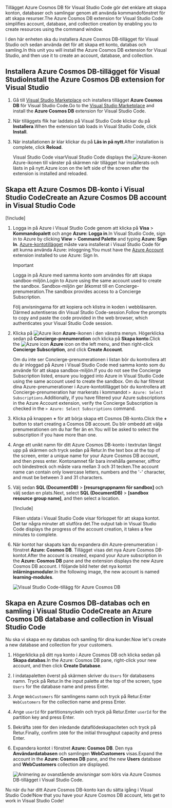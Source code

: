 <span data-ttu-id="8a918-101">Tillägget Azure Cosmos DB för Visual Studio Code gör det enklare att skapa konton, databaser och samlingar genom att använda kommandofönstret för att skapa resurser.</span><span class="sxs-lookup"><span data-stu-id="8a918-101">The Azure Cosmos DB extension for Visual Studio Code simplifies account, database, and collection creation by enabling you to create resources using the command window.</span></span>

<span data-ttu-id="8a918-102">I den här enheten ska du installera Azure Cosmos DB-tillägget för Visual Studio och sedan använda det för att skapa ett konto, databas och samling.</span><span class="sxs-lookup"><span data-stu-id="8a918-102">In this unit you will install the Azure Cosmos DB extension for Visual Studio, and then use it to create an account, database, and collection.</span></span>

## <a name="install-the-azure-cosmos-db-extension-for-visual-studio"></a><span data-ttu-id="8a918-103">Installera Azure Cosmos DB-tillägget för Visual Studio</span><span class="sxs-lookup"><span data-stu-id="8a918-103">Install the Azure Cosmos DB extension for Visual Studio</span></span>

1. <span data-ttu-id="8a918-104">Gå till [Visual Studio Marketplace](https://marketplace.visualstudio.com/items?itemName=ms-azuretools.vscode-cosmosdb) och installera tillägget **Azure Cosmos DB** för Visual Studio Code.</span><span class="sxs-lookup"><span data-stu-id="8a918-104">Go to the [Visual Studio Marketplace](https://marketplace.visualstudio.com/items?itemName=ms-azuretools.vscode-cosmosdb) and install the **Azure Cosmos DB** extension for Visual Studio Code.</span></span>

1. <span data-ttu-id="8a918-105">När tilläggets flik har laddats på Visual Studio Code klickar du på **Installera**.</span><span class="sxs-lookup"><span data-stu-id="8a918-105">When the extension tab loads in Visual Studio Code, click **Install**.</span></span>

1. <span data-ttu-id="8a918-106">När installationen är klar klickar du på **Läs in på nytt**.</span><span class="sxs-lookup"><span data-stu-id="8a918-106">After installation is complete, click **Reload**.</span></span>

    <span data-ttu-id="8a918-107">Visual Studio Code visar</span><span class="sxs-lookup"><span data-stu-id="8a918-107">Visual Studio Code displays the</span></span> ![Azure-ikonen](../media/2-setup/visual-studio-code-explorer-icon.png) <span data-ttu-id="8a918-109">Azure-ikonen till vänster på skärmen när tillägget har installerats och lästs in på nytt.</span><span class="sxs-lookup"><span data-stu-id="8a918-109">Azure icon on the left side of the screen after the extension is installed and reloaded.</span></span>

## <a name="create-an-azure-cosmos-db-account-in-visual-studio-code"></a><span data-ttu-id="8a918-110">Skapa ett Azure Cosmos DB-konto i Visual Studio Code</span><span class="sxs-lookup"><span data-stu-id="8a918-110">Create an Azure Cosmos DB account in Visual Studio Code</span></span>

[!include[](../../../includes/azure-sandbox-activate.md)]

1. <span data-ttu-id="8a918-111">Logga in på Azure i Visual Studio Code genom att klicka på **Visa** > **Kommandopalett** och ange **Azure: Logga in**.</span><span class="sxs-lookup"><span data-stu-id="8a918-111">In Visual Studio Code, sign in to Azure by clicking **View** > **Command Palette** and typing **Azure: Sign In**.</span></span> <span data-ttu-id="8a918-112">[Azure-kontotillägget](https://marketplace.visualstudio.com/items?itemName=ms-vscode.azure-account) måste vara installerat i Visual Studio Code för att kunna använda Azure: inloggning.</span><span class="sxs-lookup"><span data-stu-id="8a918-112">You must have the [Azure Account](https://marketplace.visualstudio.com/items?itemName=ms-vscode.azure-account) extension installed to use Azure: Sign In.</span></span>

    > [!IMPORTANT]
    > <span data-ttu-id="8a918-113">Logga in på Azure med samma konto som användes för att skapa sandbox-miljön.</span><span class="sxs-lookup"><span data-stu-id="8a918-113">Login to Azure using the same account used to create the sandbox.</span></span> <span data-ttu-id="8a918-114">Sandbox-miljön ger åtkomst till en Concierge-prenumeration.</span><span class="sxs-lookup"><span data-stu-id="8a918-114">The sandbox provides access to a Concierge Subscription.</span></span>

    <span data-ttu-id="8a918-115">Följ anvisningarna för att kopiera och klistra in koden i webbläsaren. Därmed autentiseras din Visual Studio Code-session.</span><span class="sxs-lookup"><span data-stu-id="8a918-115">Follow the prompts to copy and paste the code provided in the web browser, which authenticates your Visual Studio Code session.</span></span>

1. <span data-ttu-id="8a918-116">Klicka på ![Azure ikon](../media/2-setup/visual-studio-code-explorer-icon.png) **Azure**-ikonen i den vänstra menyn. Högerklicka sedan på **Concierge-prenumeration** och klicka på **Skapa konto**.</span><span class="sxs-lookup"><span data-stu-id="8a918-116">Click the ![Azure icon](../media/2-setup/visual-studio-code-explorer-icon.png) **Azure** icon on the left menu, and then right-click **Concierge Subscription**, and click **Create Account**.</span></span>

    <span data-ttu-id="8a918-117">Om du inte ser Concierge-prenumerationen i listan bör du kontrollera att du är inloggad på Azure i Visual Studio Code med samma konto som du använde för att skapa sandbox-miljön.</span><span class="sxs-lookup"><span data-stu-id="8a918-117">If you do not see the Concierge Subscription listed, ensure you logged into Azure in Visual Studio Code using the same account used to create the sandbox.</span></span> <span data-ttu-id="8a918-118">Om du har filtrerat dina Azure-prenumerationer i Azure-kontotillägget bör du kontrollera att Concierge-prenumeration har markerats i kommandot `> Azure: Select Subscriptions`.</span><span class="sxs-lookup"><span data-stu-id="8a918-118">Additionally, if you have filtered your Azure subscriptions in the Azure Account extension, verify the Concierge Subscription is checked in the `> Azure: Select Subscriptions` command.</span></span>

1. <span data-ttu-id="8a918-119">Klicka på knappen __+__ för att börja skapa ett Cosmos DB-konto.</span><span class="sxs-lookup"><span data-stu-id="8a918-119">Click the __+__ button to start creating a Cosmos DB account.</span></span> <span data-ttu-id="8a918-120">Du blir ombedd att välja prenumerationen om du har fler än en.</span><span class="sxs-lookup"><span data-stu-id="8a918-120">You will be asked to select the subscription if you have more than one.</span></span>

1. <span data-ttu-id="8a918-121">Ange ett unikt namn för ditt Azure Cosmos DB-konto i textrutan längst upp på skärmen och tryck sedan på Retur.</span><span class="sxs-lookup"><span data-stu-id="8a918-121">In the text box at the top of the screen, enter a unique name for your Azure Cosmos DB account, and then press enter.</span></span> <span data-ttu-id="8a918-122">Kontonamnet får bara innehålla gemener, siffror och bindestreck och måste vara mellan 3 och 31 tecken.</span><span class="sxs-lookup"><span data-stu-id="8a918-122">The account name can contain only lowercase letters, numbers and the '-' character, and must be between 3 and 31 characters.</span></span>

1. <span data-ttu-id="8a918-123">Välj sedan **SQL (DocumentDB)** > **<rgn>[resursgruppnamn för sandbox]</rgn>** och välj sedan en plats.</span><span class="sxs-lookup"><span data-stu-id="8a918-123">Next, select **SQL (DocumentDB)** > **<rgn>[sandbox resource group name]</rgn>**, and then select a location.</span></span>

    [!include[](../../../includes/azure-sandbox-regions-first-mention-note-friendly.md)]

    <span data-ttu-id="8a918-124">Fliken utdata i Visual Studio Code visar förloppet för att skapa kontot. Det tar några minuter att slutföra det.</span><span class="sxs-lookup"><span data-stu-id="8a918-124">The output tab in Visual Studio Code displays the progress of the account creation, it takes a few minutes to complete.</span></span>

1. <span data-ttu-id="8a918-125">När kontot har skapats kan du expandera din Azure-prenumeration i fönstret **Azure: Cosmos DB**. Tillägget visas det nya Azure Cosmos DB-kontot.</span><span class="sxs-lookup"><span data-stu-id="8a918-125">After the account is created, expand your Azure subscription in the **Azure: Cosmos DB** pane and the extension displays the new Azure Cosmos DB account.</span></span> <span data-ttu-id="8a918-126">I följande bild heter det nya kontot **inlärningsmoduler**.</span><span class="sxs-lookup"><span data-stu-id="8a918-126">In the following image, the new account is named **learning-modules**.</span></span>

    ![Visual Studio Code-tillägg för Azure Cosmos DB](../media/2-setup/azure-cosmos-db-vs-code-extension.png)

## <a name="create-an-azure-cosmos-db-database-and-collection-in-visual-studio-code"></a><span data-ttu-id="8a918-128">Skapa en Azure Cosmos DB-databas och en samling i Visual Studio Code</span><span class="sxs-lookup"><span data-stu-id="8a918-128">Create an Azure Cosmos DB database and collection in Visual Studio Code</span></span>

<span data-ttu-id="8a918-129">Nu ska vi skapa en ny databas och samling för dina kunder.</span><span class="sxs-lookup"><span data-stu-id="8a918-129">Now let's create a new database and collection for your customers.</span></span>

1. <span data-ttu-id="8a918-130">Högerklicka på ditt nya konto i Azure Cosmos DB och klicka sedan på **Skapa databas**.</span><span class="sxs-lookup"><span data-stu-id="8a918-130">In the Azure: Cosmos DB pane, right-click your new account, and then click **Create Database**.</span></span>
1. <span data-ttu-id="8a918-131">I indatapaletten överst på skärmen skriver du `Users` för databasens namn. Tryck på Retur.</span><span class="sxs-lookup"><span data-stu-id="8a918-131">In the input palette at the top of the screen, type `Users` for the database name and press Enter.</span></span>
1. <span data-ttu-id="8a918-132">Ange `WebCustomers` för samlingens namn och tryck på Retur.</span><span class="sxs-lookup"><span data-stu-id="8a918-132">Enter `WebCustomers` for the collection name and press Enter.</span></span>
1. <span data-ttu-id="8a918-133">Ange `userId` för partitionsnyckeln och tryck på Retur.</span><span class="sxs-lookup"><span data-stu-id="8a918-133">Enter `userId` for the partition key and press Enter.</span></span>
1. <span data-ttu-id="8a918-134">Bekräfta `1000` för den inledande dataflödeskapaciteten och tryck på Retur.</span><span class="sxs-lookup"><span data-stu-id="8a918-134">Finally, confirm `1000` for the initial throughput capacity and press Enter.</span></span>
1. <span data-ttu-id="8a918-135">Expandera kontot i fönstret **Azure: Cosmos DB**. Den nya **Användardatabasen** och samlingen **WebCustomers** visas.</span><span class="sxs-lookup"><span data-stu-id="8a918-135">Expand the account in the **Azure: Cosmos DB** pane, and the new **Users** database and **WebCustomers** collection are displayed.</span></span>

    ![Animering av ovanstående anvisningar som körs via Azure Cosmos DB-tillägget i Visual Studio Code.](../media/2-setup/vs-code-azure-cosmos-db-extension.gif)

<span data-ttu-id="8a918-137">Nu när du har ditt Azure Cosmos DB-konto kan du sätta igång i Visual Studio Code!</span><span class="sxs-lookup"><span data-stu-id="8a918-137">Now that you have your Azure Cosmos DB account, lets get to work in Visual Studio Code!</span></span>
